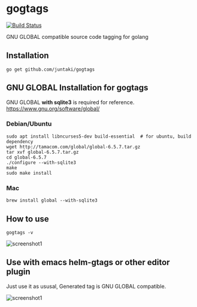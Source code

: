 # gogtags

[![Build Status](https://travis-ci.org/juntaki/gogtags.svg?branch=master)](https://travis-ci.org/juntaki/gogtags)

GNU GLOBAL compatible source code tagging for golang

## Installation

~~~
go get github.com/juntaki/gogtags
~~~

## GNU GLOBAL Installation for gogtags

GNU GLOBAL **with sqlite3** is required for reference.
https://www.gnu.org/software/global/

### Debian/Ubuntu
~~~
sudo apt install libncurses5-dev build-essential  # for ubuntu, build dependency
wget http://tamacom.com/global/global-6.5.7.tar.gz
tar xvf global-6.5.7.tar.gz
cd global-6.5.7
./configure --with-sqlite3
make
sudo make install
~~~

### Mac

~~~
brew install global --with-sqlite3
~~~

## How to use

~~~
gogtags -v
~~~

![screenshot1](https://github.com/juntaki/gogtags/blob/master/gogtags_screenshot1.gif?raw=true)


## Use with emacs helm-gtags or other editor plugin

Just use it as ususal, Generated tag is GNU GLOBAL compatible.

![screenshot1](https://github.com/juntaki/gogtags/blob/master/gogtags_screenshot2.gif?raw=true)
